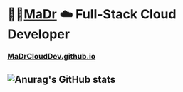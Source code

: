 # :rocket::cactus:[MaDr](https://MaDr.io) :cloud: Full-Stack Cloud Developer 
### [MaDrCloudDev.github.io](https://MaDrCloudDev.github.io)
## ![Anurag's GitHub stats](https://github-readme-stats.vercel.app/api?username=MaDrCloudDev_private=true&theme=tokyonight)


